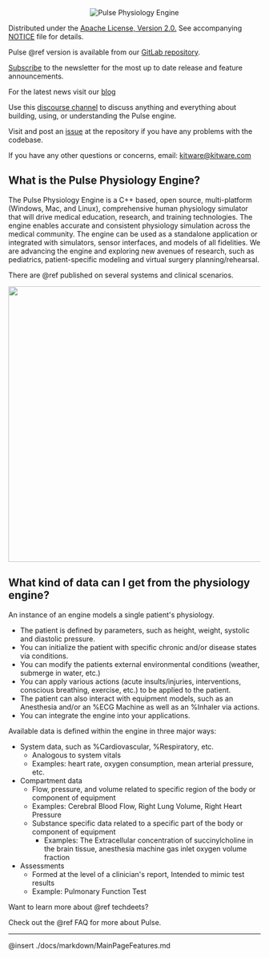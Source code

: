 
<center>
<img src="./Images/PulseLogo.png" alt="Pulse Physiology Engine">
</center>

Distributed under the <a href="https://www.apache.org/licenses/LICENSE-2.0">Apache License, Version 2.0.</a>
See accompanying <a href="https://gitlab.kitware.com/physiology/engine/blob/master/NOTICE">NOTICE</a> file for details.

Pulse @ref version is available from our <a href="https://gitlab.kitware.com/physiology/engine">GitLab repository</a>.

<a href="http://eepurl.com/gj8Mrf">Subscribe</a> to the newsletter for the most up to date release and feature announcements.

For the latest news visit our <a href="https://blog.kitware.com/tag/pulse/">blog</a>

Use this <a href="https://discourse.kitware.com/c/pulse-physiology-engine">discourse channel</a> 
to discuss anything and everything about building, using, or understanding the Pulse engine.

Visit and post an <a href="https://gitlab.kitware.com/physiology/engine/issues">issue</a> at the repository if you have any problems with the codebase.

If you have any other questions or concerns, email: kitware@kitware.com

## What is the Pulse Physiology Engine?

The Pulse Physiology Engine is a C++ based, open source, multi-platform (Windows, Mac, and Linux), comprehensive human physiology
simulator that will drive medical education, research, and training technologies. 
The engine enables accurate and consistent physiology simulation across the medical community. 
The engine can be used as a standalone application or integrated with simulators, sensor interfaces, and models of all fidelities.
We are advancing the engine and exploring new avenues of research, such as pediatrics, patient-specific modeling and virtual surgery planning/rehearsal.

There are @ref published on several systems and clinical scenarios.  

<center>
<img src="./Images/PulseRunner.png" width="550" align="middle">
</center>

## What kind of data can I get from the physiology engine?

An instance of an engine models a single patient's physiology.
- The patient is defined by parameters, such as height, weight, systolic and diastolic pressure.
- You can initialize the patient with specific chronic and/or disease states via conditions.
- You can modify the patients external environmental conditions (weather, submerge in water, etc.)
- You can apply various actions (acute insults/injuries, interventions, conscious breathing, exercise, etc.) to be applied to the patient.
- The patient can also interact with equipment models, such as an Anesthesia and/or an %ECG Machine as well as an %Inhaler via actions.
- You can integrate the engine into your applications.

Available data is defined within the engine in three major ways:
-	System data, such as %Cardiovascular, %Respiratory, etc.
	-	Analogous to system vitals
	  -	Examples: heart rate, oxygen consumption, mean arterial pressure, etc.
-	Compartment data
	-	Flow, pressure, and volume related to specific region of the body or component of equipment
	  - Examples: Cerebral Blood Flow, Right Lung Volume, Right Heart Pressure
	- Substance specific data related to a specific part of the body or component of equipment
	  -	Examples: The Extracellular concentration of succinylcholine in the brain tissue, anesthesia machine gas inlet oxygen volume fraction
-	Assessments
	-	Formed at the level of a clinician's report, Intended to mimic test results
	  -	Example: Pulmonary Function Test

Want to learn more about @ref techdeets?

Check out the @ref FAQ for more about Pulse.
- - -

@insert ./docs/markdown/MainPageFeatures.md

